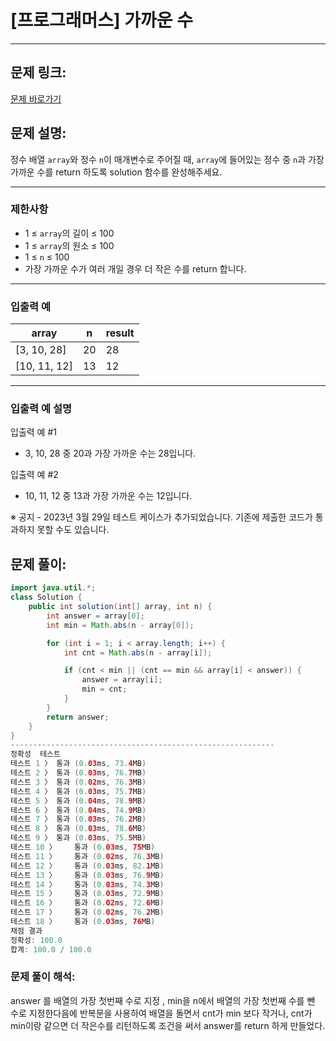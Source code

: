 # [프로그래머스] 가까운 수

---

## 문제 링크:

[문제 바로가기](https://school.programmers.co.kr/learn/courses/30/lessons/120890)

## 문제 설명:

정수 배열 `array`와 정수 `n`이 매개변수로 주어질 때, `array`에 들어있는 정수 중 `n`과 가장 가까운 수를 return 하도록 solution 함수를 완성해주세요.

---

### 제한사항

- 1 ≤ `array`의 길이 ≤ 100
- 1 ≤ `array`의 원소 ≤ 100
- 1 ≤ `n` ≤ 100
- 가장 가까운 수가 여러 개일 경우 더 작은 수를 return 합니다.

---

### 입출력 예

| array | n | result |
| --- | --- | --- |
| [3, 10, 28] | 20 | 28 |
| [10, 11, 12] | 13 | 12 |

---

### 입출력 예 설명

입출력 예 #1

- 3, 10, 28 중 20과 가장 가까운 수는 28입니다.

입출력 예 #2

- 10, 11, 12 중 13과 가장 가까운 수는 12입니다.

※ 공지 - 2023년 3월 29일 테스트 케이스가 추가되었습니다. 기존에 제출한 코드가 통과하지 못할 수도 있습니다.

## 문제 풀이:

```java
import java.util.*;
class Solution {
    public int solution(int[] array, int n) {
        int answer = array[0];
        int min = Math.abs(n - array[0]);

        for (int i = 1; i < array.length; i++) {
            int cnt = Math.abs(n - array[i]);

            if (cnt < min || (cnt == min && array[i] < answer)) {
                answer = array[i];
                min = cnt;
            }
        }
        return answer;
    }
}
-----------------------------------------------------------
정확성  테스트
테스트 1 〉	통과 (0.03ms, 73.4MB)
테스트 2 〉	통과 (0.03ms, 76.7MB)
테스트 3 〉	통과 (0.02ms, 76.3MB)
테스트 4 〉	통과 (0.03ms, 75.7MB)
테스트 5 〉	통과 (0.04ms, 78.9MB)
테스트 6 〉	통과 (0.04ms, 74.9MB)
테스트 7 〉	통과 (0.03ms, 76.2MB)
테스트 8 〉	통과 (0.03ms, 78.6MB)
테스트 9 〉	통과 (0.03ms, 75.5MB)
테스트 10 〉	통과 (0.03ms, 75MB)
테스트 11 〉	통과 (0.02ms, 76.3MB)
테스트 12 〉	통과 (0.03ms, 82.1MB)
테스트 13 〉	통과 (0.03ms, 76.9MB)
테스트 14 〉	통과 (0.03ms, 74.3MB)
테스트 15 〉	통과 (0.03ms, 72.9MB)
테스트 16 〉	통과 (0.02ms, 72.6MB)
테스트 17 〉	통과 (0.02ms, 76.2MB)
테스트 18 〉	통과 (0.03ms, 76MB)
채점 결과
정확성: 100.0
합계: 100.0 / 100.0
```

### **문제 풀이 해석:**

answer 를 배열의 가장 첫번째 수로 지정 , min을 n에서 배열의 가장 첫번째 수를 뺀 수로 지정한다음에 반복문을 사용하여 배열을 돌면서 cnt가 min 보다 작거나, cnt가 min이랑 같으면 더 작은수를 리턴하도록 조건을 써서 answer를 return 하게 만들었다.